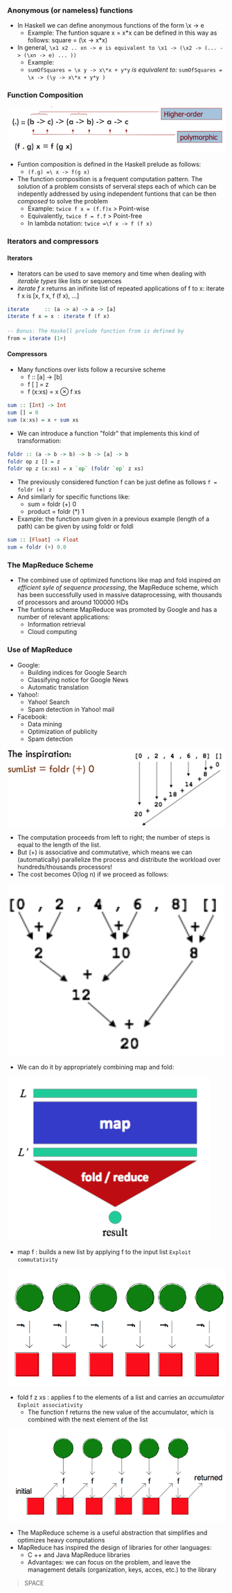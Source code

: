 ### Anonymous (or nameless) functions
+ In Haskell we can define anonymous functions of the form \x -> e
    + Example: The funtion square x = x\*x can be defined in this way as follows: square = (\x -> x*x) 
+ In general, `\x1 x2 .. xn -> e is equivalent to \x1 -> (\x2 -> (... -> (\xn -> e) ... )) `
    + Example: 
    + `sumOfSquares = \x y -> x\*x + y*y` *is equivalent to:* `sumOfSquares = \x -> (\y -> x\*x + y*y )`

### Function Composition 
![Captura de pantalla 2016-12-01 a las 19.10.45.png](resources/D1603A3B2B56DB41304B3B7414EF6572.png)

+ Funtion composition is defined in the Haskell prelude as follows: 
    + `(f.g) =\ x -> f(g x) `
+ The function composition is a frequent computation pattern. The solution of a problem consists of serveral steps each of which can be indepently addressed by using independent funtions that can be then *composed* to solve the problem 
    + Example: `twice f x = (f.f)x` > Point-wise
    + Equivalently, `twice f = f.f` > Point-free
    + In lambda notation: `twice =\f x -> f (f x) `

### Iterators and compressors
#### Iterators 
+ Iterators can be used to save memory and time when dealing with *iterable types* like lists or sequences
+ *iterate f x* returns an inifinite list of repeated applications of f to x: iterate f x is [x, f x, f (f x), ...]

```haskell
iterate     :: (a -> a) -> a -> [a]
iterate f x = x : iterate f (f x) 

-- Bonus: The Haskell prelude function from is defined by 
from = iterate (1+) 
```
#### Compressors
+ Many functions over lists follow a recursive scheme 
    + f :: [a] -> [b]
    + f [ ] = z 
    + f (x:xs) = x ⊗ f xs

```haskell
sum :: [Int] -> Int 
sum [] = 0
sum (x:xs) = x + sum xs 
```

+ We can introduce a function "foldr" that implements this kind of transformation: 

```haskell
foldr :: (a -> b -> b) -> b -> [a] -> b
foldr op z [] = z 
foldr op z (x:xs) = x `op` (foldr `op` z xs) 
```
+ The previously considered function f can be just define as follows `f = foldr (⊗) z `
+ And similarly for specific functions like: 
    + sum     = foldr (+) 0 
    + product = foldr (*) 1 
+ Example: the function *sum* given in a previous example (length of a path) can be given by using foldr or foldl 

```haskell
sum :: [Float] -> Float
sum = foldr (+) 0.0 
```
### The MapReduce Scheme 
+ The combined use of optimized functions like map and fold inspired *an efficient syle of sequence processing*, the MapReduce scheme, which has been successfully used in massive dataprocessing, with thousands of processors and around 100000 HDs
+ The funtiona scheme MapReduce was promoted by Google and has a number of relevant applications: 
    + Information retrieval 
    + Cloud computing

### Use of MapReduce
+ Google: 
    + Building indices for Google Search 
    + Classifying notice for Google News
    + Automatic translation 
+ Yahoo!:
    + Yahoo! Search
    + Spam detection in Yahoo! mail
+ Facebook: 
    + Data mining
    + Optimization of publicity 
    + Spam detection 
    
![Captura de pantalla 2016-12-01 a las 19.37.03.png](resources/4993729E7CE87F6FE021925F9ED12BD9.png)

+ The computation proceeds from left to right; the number of steps is equal to the length of the list. 
+ But (+) is associative and commutative, which means we can (automatically) parallelize the process and distribute the workload over hundreds/thousands processors! 
+ The cost becomes O(log n) if we proceed as follows: 

![Captura de pantalla 2016-12-01 a las 19.41.54.png](resources/B79FC2B260BBAC50CC517FB5068549EE.png)
+ We can do it by appropriately combining map and fold:

![Captura de pantalla 2016-12-01 a las 19.41.59.png](resources/1B873531EE11850917ED8AA059D04F0F.png)

+ map f : builds a new list by applying f to the input list `Exploit commutativity`

![Captura de pantalla 2016-12-01 a las 19.45.54.png](resources/2ABA59E23CC0E31F1C69FA04121105A7.png)
+ fold f z xs : applies f to the elements of a list and carries an *accumulator* `Exploit associativity`
    + The function f returns the new value of the accumulator, which is combined with the next element of the list  

![Captura de pantalla 2016-12-01 a las 19.45.59.png](resources/B34AFCF3D7922012B749E8929E12D541.png)

+ The MapReduce scheme is a useful abstraction that simplifies and optimizes heavy computations 
+ MapReduce has inspired the design of libraries for other languages: 
    + C ++ and Java MapReduce libraries 
    + Advantages: we can focus on the problem, and leave the management details (organization, keys, acces, etc.) to the library

















> SPACE 
